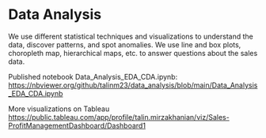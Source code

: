 # Data Analysis

We use different statistical techniques and visualizations to understand the data, discover patterns, and spot anomalies. We use line and box plots, choropleth map, hierarchical maps, etc. to answer questions about the sales data.


Published notebook Data_Analysis_EDA_CDA.ipynb:
https://nbviewer.org/github/talinm23/data_analysis/blob/main/Data_Analysis_EDA_CDA.ipynb


More visualizations on Tableau
https://public.tableau.com/app/profile/talin.mirzakhanian/viz/Sales-ProfitManagementDashboard/Dashboard1
